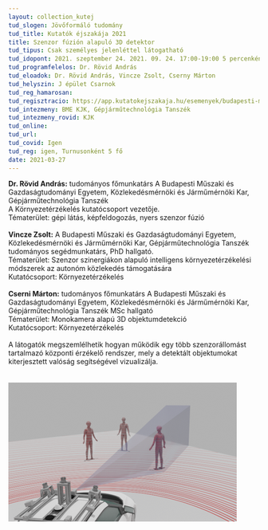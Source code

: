 ```yaml
---
layout: collection_kutej
tud_slogen: Jövőformáló tudomány
tud_title: Kutatók éjszakája 2021
title: Szenzor fúzión alapuló 3D detektor
tud_tipus: Csak személyes jelenléttel látogatható
tud_idopont: 2021. szeptember 24. 2021. 09. 24. 17:00-19:00 5 percenként,
tud_programfelelos: Dr. Rövid András
tud_eloadok: Dr. Rövid András, Vincze Zsolt, Cserny Márton 
tud_helyszin: J épület Csarnok 
tud_reg_hamarosan:
tud_regisztracio: https://app.kutatokejszakaja.hu/esemenyek/budapesti-muszaki-es-gazdasagtudomanyi-egyetem/szenzor-fuzion-alapulo-3d-detektor
tud_intezmeny: BME KJK, Gépjárműtechnológia Tanszék
tud_intezmeny_rovid: KJK
tud_online:
tud_url:
tud_covid: Igen
tud_reg: igen, Turnusonként 5 fő
date: 2021-03-27
---
```

<b>Dr. Rövid András:</b> tudományos főmunkatárs
A Budapesti Műszaki és Gazdaságtudományi Egyetem, Közlekedésmérnöki és Járműmérnöki Kar, Gépjárműtechnológia Tanszék<br> 
A Környezetérzékelés kutatócsoport vezetője. <br>
Tématerület: gépi látás, képfeldogozás, nyers szenzor fúzió
<br><br>
<b>Vincze Zsolt:</b> A Budapesti Műszaki és Gazdaságtudományi Egyetem, Közlekedésmérnöki és Járműmérnöki Kar, Gépjárműtechnológia Tanszék
tudományos segédmunkatárs, PhD hallgató. <br>
Tématerület: Szenzor szinergiákon alapuló intelligens környezetérzékelési módszerek az autonóm közlekedés támogatására<br>
Kutatócsoport: Környezetérzékelés
<br><br>
<b>Cserni Márton:</b> tudományos főmunkatárs
A Budapesti Műszaki és Gazdaságtudományi Egyetem, Közlekedésmérnöki és Járműmérnöki Kar, Gépjárműtechnológia Tanszék
MSc hallgató<br>
Tématerület: Monokamera alapú 3D objektumdetekció<br>
Kutatócsoport: Környezetérzékelés
<br><br>
A látogatók megszemlélhetik hogyan működik egy több szenzorállomást tartalmazó központi érzékelő rendszer, mely a detektált objektumokat kiterjesztett valóság segítségével vizualizálja.   
<br><br>
<img src="images/perception.png" max-width="500" class="center"> 

